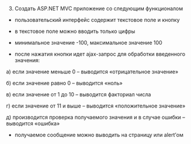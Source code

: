 3. Создать ASP.NET MVC приложение со следующим функционалом

- пользовательский интерфейс содержит текстовое поле и кнопку

- в текстовое поле можно вводить только цифры

- минимальное значение -100, максимальное значение 100

- после нажатия кнопки идет ajax-запрос для обработки введенного значения:

а) если значение меньше 0 – выводится «отрицательное значение»

б) если значение равно 0 – выводится «ноль»

в) если значение от 1 до 10 – выводится факториал числа

г) если значение от 11 и выше – выводится «положительное значение»

д) производится проверка получаемого значения и в случае ошибки – выводится «ошибка»

- получаемое сообщение можно выводить на страницу или alert’ом
